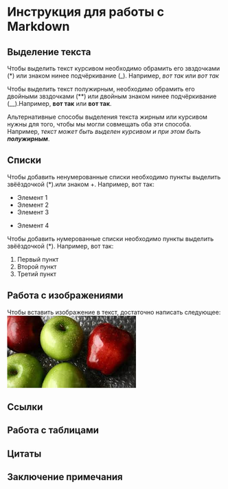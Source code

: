 # Инструкция для работы с Markdown

## Выделение текста

Чтобы выделить текст курсивом необходимо обрамить его звздочками (*) или знаком нинее подчёркивание (_). Например, *вот так* или _вот так_

Чтобы выделить текст полужирным, необходимо обрамить его двойными звздочками (**) или двойным знаком нинее подчёркивание (__).Например, **вот так** или __вот так__.

Альтернативные способы выделения текста жирным или курсивом нужны для того, чтобы мы могли совмещать оба эти способа. Например, _текст может быть выделен курсивом и при этом быть **полужирным**_.

## Списки

Чтобы добавить ненумерованные списки необходимо пункты выделить звёёздочкой (*).или знаком +. Например, вот так:
* Элемент 1
* Элемент 2
* Элемент 3
+ Элемент 4

Чтобы добавить нумерованные списки необходимо пункты выделить звёёздочкой (*).
Например, вот так:
1. Первый пункт
2. Второй пункт
3. Третий пункт

## Работа с изображениями

Чтобы вставить изображение в текст, достаточно написать следующее:
![Привет это Яблоко](apple.JPG)

## Ссылки

## Работа с таблицами

## Цитаты

## Заключение примечания